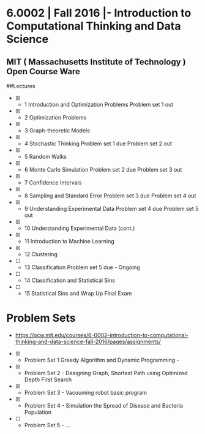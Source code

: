 
# 6.0002 | Fall 2016 |- Introduction to Computational Thinking and Data Science
## MIT ( Massachusetts Institute of Technology )  Open Course Ware 

##Lectures 
- [x] * 1 	Introduction and Optimization Problems 	Problem set 1 out 
- [x] * 2 	Optimization Problems 	  
- [x] * 3 	Graph-theoretic Models 	 
- [x] * 4 	Stochastic Thinking 	Problem set 1 due Problem set 2 out 
- [x] * 5 	Random Walks 	
- [x] * 6 	Monte Carlo Simulation 	Problem set 2 due Problem set 3 out 
- [x] * 7 	Confidence Intervals 	 
- [x] * 8 	Sampling and Standard Error 	Problem set 3 due Problem set 4 out 
- [x] * 9 	Understanding Experimental Data 	Problem set 4 due Problem set 5 out
- [x] * 10 	Understanding Experimental Data (cont.) 	 
- [x] * 11 	Introduction to Machine Learning 	 
- [x] * 12 	Clustering 	
- [ ] * 13 	Classification 	Problem set 5 due - Ongoing
- [ ] * 14 	Classification and Statistical Sins 	 
- [ ] * 15 	Statistical Sins and Wrap Up 	Final Exam

# Problem Sets 
- https://ocw.mit.edu/courses/6-0002-introduction-to-computational-thinking-and-data-science-fall-2016/pages/assignments/
- [x] * Problem Set 1 Greedy Algorithm and Dynamic Programming -
- [x] * Problem Set 2 - Designing Graph, Shortest Path using Optimized Depth First Search  
- [x] * Problem Set 3 - Vacuuming robot basic program
- [x] * Problem Set 4 - Simulation the Spread of Disease and Bacteria Population 
- [ ] * Problem Set 5 - ...
